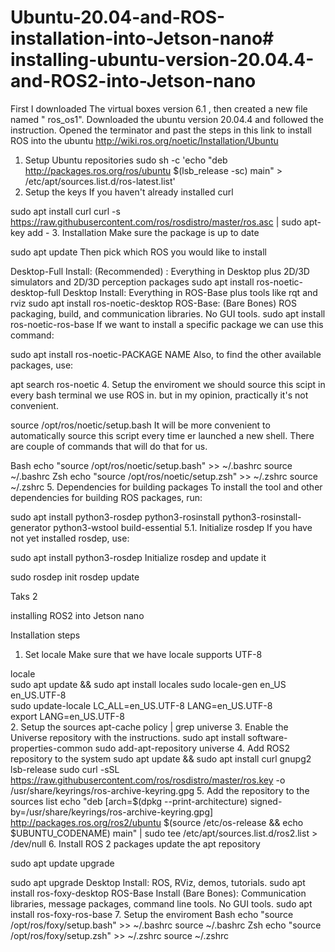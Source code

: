 # Ubuntu-20.04-and-ROS-installation-into-Jetson-nano# installing-ubuntu-version-20.04.4-and-ROS2-into-Jetson-nano

First I downloaded The virtual boxes version 6.1  , then created a new file named " ros_os1".
Downloaded the ubuntu version  20.04.4 and followed the instruction.
Opened the terminator and past the steps in this link to install ROS into the ubuntu 
http://wiki.ros.org/noetic/Installation/Ubuntu


1. Setup Ubuntu repositories
sudo sh -c 'echo "deb http://packages.ros.org/ros/ubuntu $(lsb_release -sc) main" > /etc/apt/sources.list.d/ros-latest.list'
2. Setup the keys
If you haven't already installed curl

sudo apt install curl
curl -s https://raw.githubusercontent.com/ros/rosdistro/master/ros.asc | sudo apt-key add -
3. Installation
Make sure the package is up to date

sudo apt update
Then pick which ROS you would like to install

Desktop-Full Install: (Recommended) : Everything in Desktop plus 2D/3D simulators and 2D/3D perception packages
sudo apt install ros-noetic-desktop-full
Desktop Install: Everything in ROS-Base plus tools like rqt and rviz
sudo apt install ros-noetic-desktop
ROS-Base: (Bare Bones) ROS packaging, build, and communication libraries. No GUI tools.
sudo apt install ros-noetic-ros-base
If we want to install a specific package we can use this command:

sudo apt install ros-noetic-PACKAGE NAME
Also, to find the other available packages, use:

apt search ros-noetic
4. Setup the enviroment
we should source this scipt in every bash terminal we use ROS in. but in my opinion, practically it's not convenient.

source /opt/ros/noetic/setup.bash
It will be more convenient to automatically source this script every time er launched a new shell. There are couple of commands that will do that for us.

Bash
echo "source /opt/ros/noetic/setup.bash" >> ~/.bashrc
source ~/.bashrc
Zsh
echo "source /opt/ros/noetic/setup.zsh" >> ~/.zshrc
source ~/.zshrc
5. Dependencies for building packages
To install the tool and other dependencies for building ROS packages, run:

sudo apt install python3-rosdep python3-rosinstall python3-rosinstall-generator python3-wstool build-essential
5.1. Initialize rosdep
If you have not yet installed rosdep, use:

sudo apt install python3-rosdep
Initialize rosdep and update it

sudo rosdep init
rosdep update


Taks 2

installing ROS2 into Jetson nano 

Installation steps
1. Set locale
Make sure that we have locale supports UTF-8

locale  
sudo apt update && sudo apt install locales 
sudo locale-gen en_US en_US.UTF-8  
sudo update-locale LC_ALL=en_US.UTF-8 LANG=en_US.UTF-8  
export LANG=en_US.UTF-8  
2. Setup the sources
apt-cache policy | grep universe
3. Enable the Universe repository with the instructions.
sudo apt install software-properties-common
sudo add-apt-repository universe
4. Add ROS2 repository to the system
sudo apt update && sudo apt install curl gnupg2 lsb-release
sudo curl -sSL https://raw.githubusercontent.com/ros/rosdistro/master/ros.key  -o /usr/share/keyrings/ros-archive-keyring.gpg
5. Add the repository to the sources list
echo "deb [arch=$(dpkg --print-architecture) signed-by=/usr/share/keyrings/ros-archive-keyring.gpg] http://packages.ros.org/ros2/ubuntu $(source /etc/os-release && echo $UBUNTU_CODENAME) main" | sudo tee /etc/apt/sources.list.d/ros2.list > /dev/null
6. Install ROS 2 packages
update the apt repository

sudo apt update
upgrade

sudo apt upgrade
Desktop Install: ROS, RViz, demos, tutorials.
sudo apt install ros-foxy-desktop
ROS-Base Install (Bare Bones): Communication libraries, message packages, command line tools. No GUI tools.
sudo apt install ros-foxy-ros-base
7. Setup the enviroment
Bash
echo "source /opt/ros/foxy/setup.bash" >> ~/.bashrc
source ~/.bashrc
Zsh
echo "source /opt/ros/foxy/setup.zsh" >> ~/.zshrc
source ~/.zshrc
